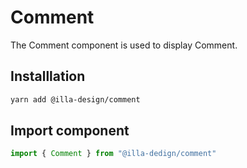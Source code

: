 # Comment 

The Comment component is used to display Comment.

## Installlation

```bash
yarn add @illa-design/comment
```

## Import component

```jsx
import { Comment } from "@illa-dedign/comment"
```


